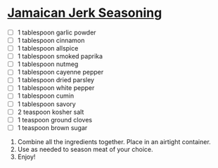 # [Jamaican Jerk Seasoning](https://www.savorythoughts.com/jamaican-jerk-seasoning/#recipe)

- [ ] 1 tablespoon garlic powder
- [ ] 1 tablespoon cinnamon
- [ ] 1 tablespoon allspice
- [ ] 1 tablespoon smoked paprika
- [ ] 1 tablespoon nutmeg
- [ ] 1 tablespoon cayenne pepper
- [ ] 1 tablespoon dried parsley
- [ ] 1 tablespoon white pepper
- [ ] 1 tablespoon cumin
- [ ] 1 tablespoon savory
- [ ] 2 teaspoon kosher salt
- [ ] 1 teaspoon ground cloves
- [ ] 1 teaspoon brown sugar

1. Combine all the ingredients together. Place in an airtight container.
2. Use as needed to season meat of your choice.
3. Enjoy!